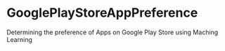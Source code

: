 # GooglePlayStoreAppPreference
Determining the preference of Apps on Google Play Store using Maching Learning

